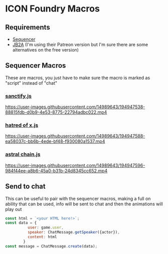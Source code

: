 # ICON Foundry Macros



## Requirements
* [Sequencer](https://foundryvtt.com/packages/sequencer)
* [JB2A](https://jb2a.com/) (I'm using their Patreon version but I'm sure there are some alternatives on the free version)


## Sequencer Macros

These are macros, you just have to make sure the macro is marked as "script" instead of "chat"

### [sanctify.js](https://github.com/Tronikart/ICON-Foundry-Macros/blob/main/macros/sanctify.js)
https://user-images.githubusercontent.com/14989643/194947538-88815fdb-d0b9-4e53-8775-22794adbc022.mp4


### [hatred of x.js](https://github.com/Tronikart/ICON-Foundry-Macros/blob/main/macros/hatred%20of%20x.js)
https://user-images.githubusercontent.com/14989643/194947588-ea58037c-bb6b-4ede-bf48-f930080a1537.mp4


### [astral chain.js](https://github.com/Tronikart/ICON-Foundry-Macros/blob/main/macros/astral%20chain.js)
https://user-images.githubusercontent.com/14989643/194947596-984f44ee-a8b6-45a0-b31b-24d8345cc652.mp4

## Send to chat

This can be useful to pair with the sequencer macros, making a full on ability that can be used, info will be sent to chat and then the animations will play out


```js
const html = `<your HTML here!>`;
const data = {
          user: game.user,
          speaker: ChatMessage.getSpeaker({actor}),
          content: html
        }
const message = ChatMessage.create(data);
```

